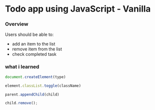 # Todo app using JavaScript - Vanilla

### Overview

Users should be able to:

- add an item to the list 
- remove item from the list
- check completed task

### what i learned

```js
document.createElement(type)

element.classList.toggle(className)

parent.appendChild(child)

child.remove();
```